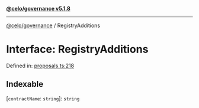 [**@celo/governance v5.1.8**](../README.md)

***

[@celo/governance](../README.md) / RegistryAdditions

# Interface: RegistryAdditions

Defined in: [proposals.ts:218](https://github.com/celo-org/developer-tooling/blob/master/packages/sdk/governance/src/proposals.ts#L218)

## Indexable

\[`contractName`: `string`\]: `string`
